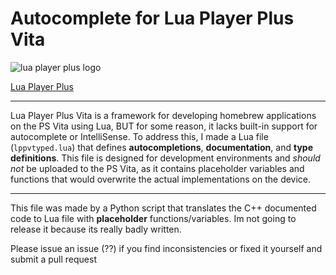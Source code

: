 # Autocomplete for Lua Player Plus Vita

![lua player plus logo](https://raw.githubusercontent.com/gnmmarechal/lpp-vita/master/banner.png)

[Lua Player Plus](https://github.com/Rinnegatamante/lpp-vita)

---

Lua Player Plus Vita is a framework for developing homebrew applications on the PS Vita using Lua, BUT for some reason, it lacks built-in support for autocomplete or IntelliSense. To address this, I made a Lua file (`lppvtyped.lua`) that defines **autocompletions**, **documentation**, and **type definitions**. This file is designed for development environments and *should not* be uploaded to the PS Vita, as it contains placeholder variables and functions that would overwrite the actual implementations on the device.

---

This file was made by a Python script that translates the C++ documented
code to Lua file with **placeholder** functions/variables. Im not going
to release it because its really badly written.

Please issue an issue (??) if you find inconsistencies or fixed it yourself and submit a pull request
